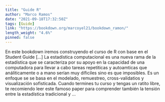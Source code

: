 ```yaml
---
title: "Guide R"
author: "Marco Ramos"
date: "2021-09-18T17:32:50Z"
tags: [Guide]
link: "https://bookdown.org/marcoyel21/bookdown_ramon/"
length_weight: "4.6%"
pinned: false
---
```


En este bookdown iremos construyendo el curso de R con base en el Student Guide [...] La estadística computacional es una nueva rama de la estadística que se caracteriza por su apoyo en la capacidad de una computadora para llevar a cabo tareas repetiticas y autoamticas que análiticamente o a mano serían muy díficiles sino es que imposibles. Es un enfoque se se basa en el modelado, remuestreo, cross-validatios y visualización sofisticada. Cuando termines tu curso y tengas un ratito libre, te recomiendo leer este famoso paper para comprender también la tensión entre la estadística tradicional y  ...
